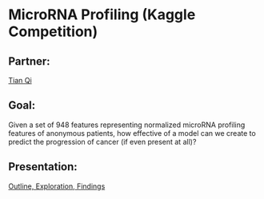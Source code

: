 # MicroRNA Profiling (Kaggle Competition)

## Partner:

[Tian Qi](https://www.linkedin.com/in/tian-qi)


## Goal:

Given a set of 948 features representing normalized microRNA profiling features of anonymous patients, how effective of a model can we create to predict the progression of cancer (if even present at all)?

## Presentation:
[Outline, Exploration, Findings](https://docs.google.com/presentation/d/1fxAxD35NfjPqD7MDRYumQiMaslh2hB6iuCsnc7IHAG8/edit?usp=sharing)
